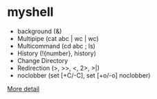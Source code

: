# myshell

* background (&)
* Multipipe (cat abc | wc | wc)
* Multicommand (cd abc ; ls)
* History (!{number}, history)
* Change Directory
* Redirection (>, >>, <, 2>, >|)
* noclobber (set [+C/-C], set [+o/-o] noclobber)

[More detail](https://github.com/waristo/myshell/blob/master/README.pdf)
